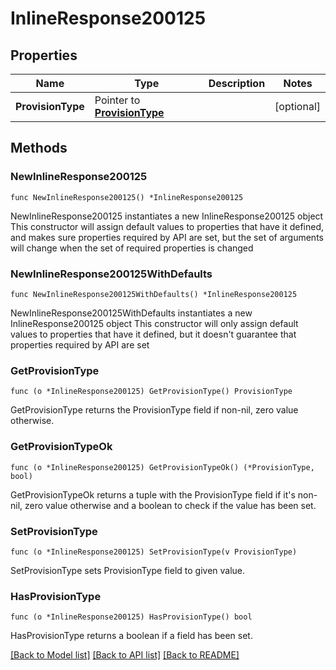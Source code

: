 # InlineResponse200125

## Properties

Name | Type | Description | Notes
------------ | ------------- | ------------- | -------------
**ProvisionType** | Pointer to [**ProvisionType**](provisionType.md) |  | [optional] 

## Methods

### NewInlineResponse200125

`func NewInlineResponse200125() *InlineResponse200125`

NewInlineResponse200125 instantiates a new InlineResponse200125 object
This constructor will assign default values to properties that have it defined,
and makes sure properties required by API are set, but the set of arguments
will change when the set of required properties is changed

### NewInlineResponse200125WithDefaults

`func NewInlineResponse200125WithDefaults() *InlineResponse200125`

NewInlineResponse200125WithDefaults instantiates a new InlineResponse200125 object
This constructor will only assign default values to properties that have it defined,
but it doesn't guarantee that properties required by API are set

### GetProvisionType

`func (o *InlineResponse200125) GetProvisionType() ProvisionType`

GetProvisionType returns the ProvisionType field if non-nil, zero value otherwise.

### GetProvisionTypeOk

`func (o *InlineResponse200125) GetProvisionTypeOk() (*ProvisionType, bool)`

GetProvisionTypeOk returns a tuple with the ProvisionType field if it's non-nil, zero value otherwise
and a boolean to check if the value has been set.

### SetProvisionType

`func (o *InlineResponse200125) SetProvisionType(v ProvisionType)`

SetProvisionType sets ProvisionType field to given value.

### HasProvisionType

`func (o *InlineResponse200125) HasProvisionType() bool`

HasProvisionType returns a boolean if a field has been set.


[[Back to Model list]](../README.md#documentation-for-models) [[Back to API list]](../README.md#documentation-for-api-endpoints) [[Back to README]](../README.md)



